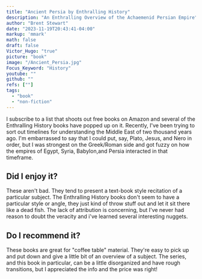 ```yaml
---
title: "Ancient Persia by Enthralling History"
description: "An Enthralling Overview of the Achaemenid Persian Empire"
author: "Brent Stewart"
date: "2023-11-19T20:43:41-04:00"
markup: 'mmark'
math: false
draft: false
Victor_Hugo: "true"
picture: "book"
image: "/Ancient_Persia.jpg"
Focus_Keyword: "History"
youtube: ""
github: ""
refs: [""]
tags:
  - "book"
  - "non-fiction"
---
```

I subscribe to a list that shoots out free books on Amazon and several of the Enthralling History books have popped up on it.  Recently, I've been trying to sort out timelines for understanding the Middle East of two thousand years ago.  I'm embarrassed to say that I could put, say, Plato, Jesus, and Nero in order, but I was strongest on the Greek/Roman side and got fuzzy on how the empires of Egypt, Syria, Babylon,and Persia interacted in that timeframe.

## Did I enjoy it?
These aren't bad.  They tend to present a text-book style recitation of a particular subject.  The Enthralling History books don't seem to have a particular style or angle, they just kind of throw stuff out and let it sit there like a dead fish.  The lack of attribution is concerning, but I've never had reason to doubt the veracity and i've learned several interesting nuggets.

## Do I recommend it?
These books are great for "coffee table" material.  They're easy to pick up and put down and give a little bit of an overview of a subject.  The series, and this book in particular, can be a little disorganized and have rough transitions, but I appreciated the info and the price was right!